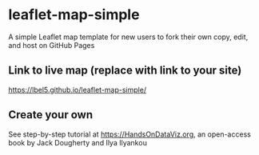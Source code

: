 # leaflet-map-simple
A simple Leaflet map template for new users to fork their own copy, edit, and host on GitHub Pages

## Link to live map (replace with link to your site)
https://lbel5.github.io/leaflet-map-simple/

## Create your own
See step-by-step tutorial at https://HandsOnDataViz.org, an open-access book by Jack Dougherty and Ilya Ilyankou
